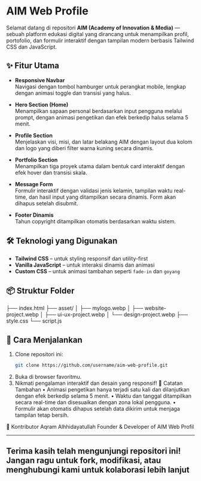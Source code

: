 # AIM Web Profile

Selamat datang di repositori **AIM (Academy of Innovation & Media)** — sebuah platform edukasi digital yang dirancang untuk menampilkan profil, portofolio, dan formulir interaktif dengan tampilan modern berbasis Tailwind CSS dan JavaScript.

## ✨ Fitur Utama

- **Responsive Navbar**  
  Navigasi dengan tombol hamburger untuk perangkat mobile, lengkap dengan animasi toggle dan transisi yang halus.

- **Hero Section (Home)**  
  Menampilkan sapaan personal berdasarkan input pengguna melalui prompt, dengan animasi pengetikan dan efek berkedip halus selama 5 menit.

- **Profile Section**  
  Menjelaskan visi, misi, dan latar belakang AIM dengan layout dua kolom dan logo yang diberi filter warna kuning secara dinamis.

- **Portfolio Section**  
  Menampilkan tiga proyek utama dalam bentuk card interaktif dengan efek hover dan transisi skala.

- **Message Form**  
  Formulir interaktif dengan validasi jenis kelamin, tampilan waktu real-time, dan hasil input yang ditampilkan secara dinamis. Form akan dihapus setelah disubmit.

- **Footer Dinamis**  
  Tahun copyright ditampilkan otomatis berdasarkan waktu sistem.

## 🛠️ Teknologi yang Digunakan

- **Tailwind CSS** – untuk styling responsif dan utility-first
- **Vanilla JavaScript** – untuk interaksi dinamis dan animasi
- **Custom CSS** – untuk animasi tambahan seperti `fade-in` dan `goyang`

## 📦 Struktur Folder
├── index.html ├── asset/ │   ├── mylogo.webp │   ├── website-project.webp │   ├── ui-ux-project.webp │   └── design-project.webp ├── style.css └── script.js


## 🚀 Cara Menjalankan

1. Clone repositori ini:
   ```bash
   git clone https://github.com/username/aim-web-profile.git

2. 	Buka  di browser favoritmu.
3. 	Nikmati pengalaman interaktif dan desain yang responsif!
📌 Catatan Tambahan
• 	Animasi pengetikan hanya terjadi satu kali dan dilanjutkan dengan efek berkedip selama 5 menit.
• 	Waktu dan tanggal ditampilkan secara real-time dan disesuaikan dengan zona lokal pengguna.
• 	Formulir akan otomatis dihapus setelah data dikirim untuk menjaga tampilan tetap bersih.

🙌 Kontributor
Aqram Alhhidayatullah
Founder & Developer of AIM Web Profil


----------------------------------
Terima kasih telah mengunjungi repositori ini! Jangan ragu untuk fork, modifikasi, atau menghubungi kami untuk kolaborasi lebih lanjut
----------------------------------